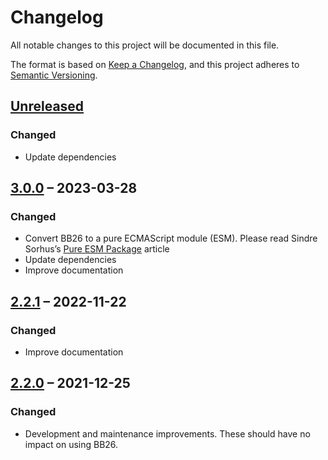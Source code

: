# Changelog

All notable changes to this project will be documented in this file.

The format is based on [Keep a Changelog](https://keepachangelog.com/en/1.0.0/),
and this project adheres to [Semantic Versioning](https://semver.org/spec/v2.0.0.html).

## [Unreleased](https://github.com/ptrkcsk/BB26/compare/v3.0.0...HEAD)

### Changed

- Update dependencies

## [3.0.0](https://github.com/ptrkcsk/BB26/compare/v2.2.1...v3.0.0) – 2023-03-28

### Changed

- Convert BB26 to a pure ECMAScript module (ESM). Please read Sindre Sorhus’s [Pure ESM Package](https://gist.github.com/sindresorhus/a39789f98801d908bbc7ff3ecc99d99c) article
- Update dependencies
- Improve documentation

## [2.2.1](https://github.com/ptrkcsk/BB26/compare/v2.2.0...v2.2.1) – 2022-11-22

### Changed

- Improve documentation

## [2.2.0](https://github.com/ptrkcsk/BB26/compare/v2.1.1...v2.2.0) – 2021-12-25

### Changed

- Development and maintenance improvements. These should have no impact on using BB26.

